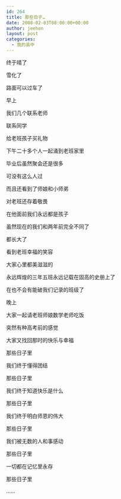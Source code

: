 ```yaml
---
id: 264
title: 那些日子…
date: 2008-02-03T08:00:00+00:00
author: jeehon
layout: post
categories:
  - 我的高中
---
```

终于晴了
  
雪化了
  
路面可以过车了

早上
  
我们几个联系老师
  
联系同学
  
给老班孩子买礼物
  
下午二十多个人一起涌到老班家里
  
毕业后虽然聚会还是很多
  
可没有这么人过
  
而且还看到了师娘和小师弟
  
对老班还存着敬畏
  
在他面前我们永远都是孩子
  
虽然现在的我们和两年前完全不同了
  
都长大了
  
看到老班幸福的笑容
  
大家心里都美滋滋的
  
永远辉煌的三年五班永远记载在固高的史册上了
  
在也不会有能破我们记录的班级了
  
晚上
  
大家一起请老班师娘数学老师吃饭
  
突然有种高考前的感觉
  
大家又找回那时的快乐与幸福
  
那些日子里
  
我们终于懂得团结
  
那些日子里
  
我们终于知道快乐是什么
  
那些日子里
  
我们终于明白师恩的伟大
  
那些日子里
  
我们被无数的人和事感动
  
那些日子里
  
一切都在记忆里永存
  
那些日子里
  
……